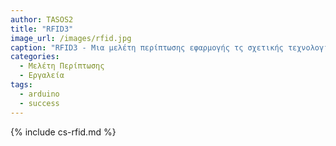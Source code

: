 ```yaml
---
author: TASOS2
title: "RFID3"
image_url: /images/rfid.jpg
caption: "RFID3 - Μια μελέτη περίπτωσης εφαρμογής τς σχετικής τεχνολογίας στην λιανική πώληση"
categories:
  - Μελέτη Περίπτωσης
  - Εργαλεία
tags:
  - arduino
  - success
---
```


{% include cs-rfid.md %}
